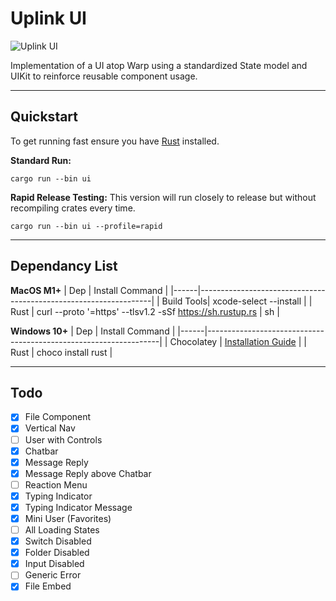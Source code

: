 # Uplink UI

![Uplink UI](https://i.imgur.com/X4AGeLz.png)

Implementation of a UI atop Warp using a standardized State model and UIKit to reinforce reusable component usage.

---

## Quickstart

To get running fast ensure you have [Rust](https://www.rust-lang.org/tools/install) installed.


**Standard Run:**
```
cargo run --bin ui
```

**Rapid Release Testing:**
This version will run closely to release but without recompiling crates every time.
```
cargo run --bin ui --profile=rapid
```

---


## Dependancy List

**MacOS M1+**
| Dep  | Install Command                                                  |
|------|------------------------------------------------------------------|
| Build Tools| xcode-select --install |
| Rust | curl --proto  '=https' --tlsv1.2 -sSf https://sh.rustup.rs \| sh |

**Windows 10+**
| Dep  | Install Command                                                  |
|------|------------------------------------------------------------------|
| Chocolatey | [Installation Guide](https://chocolatey.org/install) |
| Rust | choco install rust |


---

## Todo

- [x] File Component
- [x] Vertical Nav
- [ ] User with Controls
- [x] Chatbar
- [x] Message Reply
- [x] Message Reply above Chatbar
- [ ] Reaction Menu
- [x] Typing Indicator
- [x] Typing Indicator Message
- [x] Mini User (Favorites)
- [ ] All Loading States
- [x] Switch Disabled
- [x] Folder Disabled
- [x] Input Disabled
- [ ] Generic Error
- [x] File Embed
